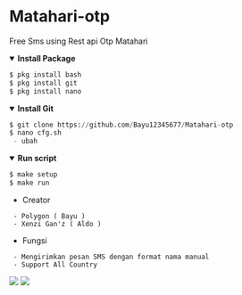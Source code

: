 # Matahari-otp
Free Sms using Rest api Otp Matahari
<details open>
  <summary><strong> Install Package </strong></summary>

  ```bash
  $ pkg install bash
  $ pkg install git
  $ pkg install nano
  ```
  </details>

<details open>
  <summary><strong> Install Git </strong></summary>

  ```python
  $ git clone https://github.com/Bayu12345677/Matahari-otp
  $ nano cfg.sh
   - ubah 
  ```
  </details>

<details open>
  <summary><strong> Run script </strong></summary>

  ```python
  $ make setup
  $ make run
  ```
  </details>

- Creator 
```
 - Polygon ( Bayu )
 - Xenzi Gan'z ( Aldo )
```

- Fungsi
```
 - Mengirimkan pesan SMS dengan format nama manual 
 - Support All Country 
```

[![](https://img.shields.io/static/v1?logo=youtube&label=subscribe&message=XENZI%20GANZ&color=green)](https://youtube.com/channel/UC7ygjAbDjuiN76PqOlJm40A)
[![](https://img.shields.io/static/v1?logo=youtube&label=subscribe&message=Pejuang%20Kentang&color=green)](https://youtube.com/channel/UCtu-GcxKL8kJBXpR1wfMgWg)
